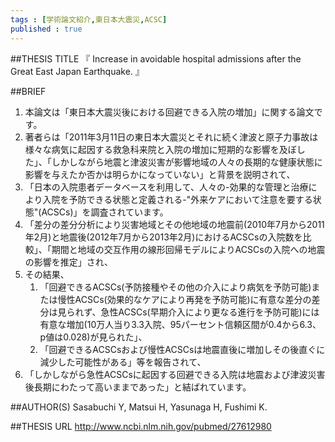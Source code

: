 ```yaml
--- 
tags : [学術論文紹介,東日本大震災,ACSC] 
published : true
---
```


##THESIS TITLE
『
Increase in avoidable hospital admissions after the Great East Japan Earthquake.
』
  
##BRIEF
1. 本論文は「東日本大震災後における回避できる入院の増加」に関する論文です。
1. 著者らは「2011年3月11日の東日本大震災とそれに続く津波と原子力事故は様々な病気に起因する救急科来院と入院の増加に短期的な影響を及ぼした」、「しかしながら地震と津波災害が影響地域の人々の長期的な健康状態に影響を与えたか否かは明らかになっていない」と背景を説明されて、
1. 「日本の入院患者データベースを利用して、人々の-効果的な管理と治療により入院を予防できる状態と定義される-"外来ケアにおいて注意を要する状態"(ACSCs)」を調査されています。
1. 「差分の差分分析により災害地域とその他地域の地震前(2010年7月から2011年2月)と地震後(2012年7月から2013年2月)におけるACSCsの入院数を比較」、「期間と地域の交互作用の線形回帰モデルによりACSCsの入院への地震の影響を推定」され、
1. その結果、 
	1. 「回避できるACSCs(予防接種やその他の介入により病気を予防可能)または慢性ACSCs(効果的なケアにより再発を予防可能)に有意な差分の差分は見られず、急性ACSCs(早期介入により更なる進行を予防可能)には有意な増加(10万人当り3.3入院、95パーセント信頼区間が0.4から6.3、p値は0.028)が見られた」、
	1. 「回避できるACSCsおよび慢性ACSCsは地震直後に増加しその後直ぐに減少した可能性がある」等を報告されて、
1. 「しかしながら急性ACSCsに起因する回避できる入院は地震および津波災害後長期にわたって高いままであった」と結ばれています。








##AUTHOR(S)
Sasabuchi Y, Matsui H, Yasunaga H, Fushimi K.
  
##THESIS URL
[
http://www.ncbi.nlm.nih.gov/pubmed/27612980
](
http://www.ncbi.nlm.nih.gov/pubmed/27612980
)